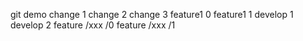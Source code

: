 git demo
change 1
change 2
change 3
feature1 0
feature1 1
develop 1
develop 2
feature /xxx /0
feature /xxx /1
